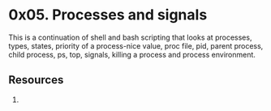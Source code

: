 # 0x05. Processes and signals
This is a continuation of shell and bash scripting that looks at processes, types, states, priority of a process-nice value, proc file, pid, parent process, child process, ps, top, signals, killing a process and process environment.

## Resources
1.
